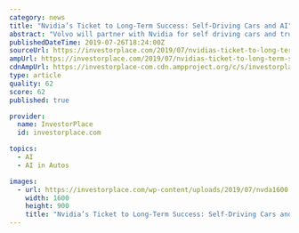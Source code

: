 ```yaml
---
category: news
title: "Nvidia’s Ticket to Long-Term Success: Self-Driving Cars and AI"
abstract: "Volvo will partner with Nvidia for self driving cars and trucks ... investments in the driverless cars segment. The use of artificial intelligence in the autonomous car market is just an example ..."
publishedDateTime: 2019-07-26T18:24:00Z
sourceUrl: https://investorplace.com/2019/07/nvidias-ticket-to-long-term-success-self-driving-cars-and-ai/
ampUrl: https://investorplace.com/2019/07/nvidias-ticket-to-long-term-success-self-driving-cars-and-ai/amp/
cdnAmpUrl: https://investorplace-com.cdn.ampproject.org/c/s/investorplace.com/2019/07/nvidias-ticket-to-long-term-success-self-driving-cars-and-ai/amp/
type: article
quality: 62
score: 62
published: true

provider:
  name: InvestorPlace
  id: investorplace.com

topics:
  - AI
  - AI in Autos

images:
  - url: https://investorplace.com/wp-content/uploads/2019/07/nvda1600.jpg
    width: 1600
    height: 900
    title: "Nvidia’s Ticket to Long-Term Success: Self-Driving Cars and AI"
---
```

